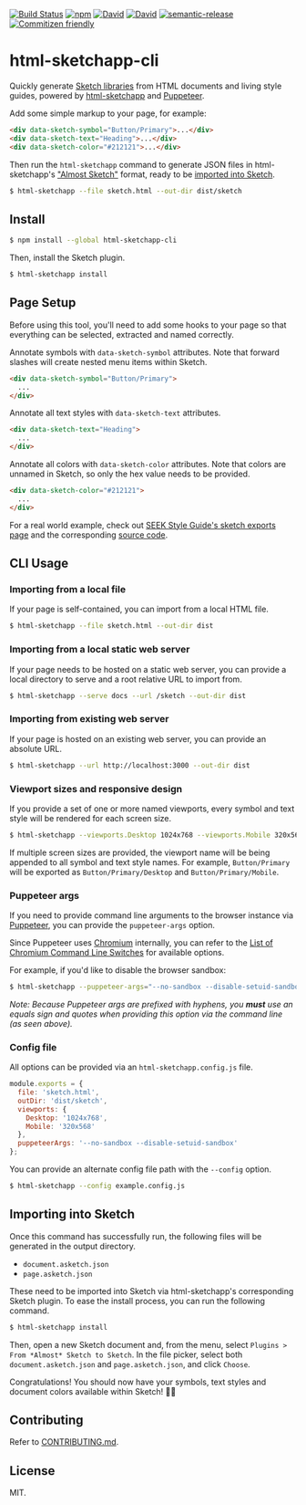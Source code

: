[![Build Status](https://img.shields.io/travis/seek-oss/html-sketchapp-cli/master.svg?style=flat-square)](http://travis-ci.org/seek-oss/html-sketchapp-cli) [![npm](https://img.shields.io/npm/v/html-sketchapp-cli.svg?style=flat-square)](https://www.npmjs.com/package/html-sketchapp-cli) [![David](https://img.shields.io/david/seek-oss/html-sketchapp-cli.svg?style=flat-square)](https://david-dm.org/seek-oss/html-sketchapp-cli) [![David](https://img.shields.io/david/dev/seek-oss/html-sketchapp-cli.svg?style=flat-square)](https://david-dm.org/seek-oss/html-sketchapp-cli?type=dev) [![semantic-release](https://img.shields.io/badge/%20%20%F0%9F%93%A6%F0%9F%9A%80-semantic--release-e10079.svg?style=flat-square)](https://github.com/semantic-release/semantic-release) [![Commitizen friendly](https://img.shields.io/badge/commitizen-friendly-brightgreen.svg?style=flat-square)](http://commitizen.github.io/cz-cli/)

# html-sketchapp-cli

Quickly generate [Sketch libraries](https://www.sketchapp.com/docs/libraries/) from HTML documents and living style guides, powered by [html-sketchapp](https://github.com/brainly/html-sketchapp) and [Puppeteer](https://github.com/GoogleChrome/puppeteer).

Add some simple markup to your page, for example:

```html
<div data-sketch-symbol="Button/Primary">...</div>
<div data-sketch-text="Heading">...</div>
<div data-sketch-color="#212121">...</div>
```

Then run the `html-sketchapp` command to generate JSON files in html-sketchapp's ["Almost Sketch"](https://github.com/brainly/html-sketchapp#how-does-it-work) format, ready to be [imported into Sketch](#importing-into-sketch).

```bash
$ html-sketchapp --file sketch.html --out-dir dist/sketch
```

## Install

```bash
$ npm install --global html-sketchapp-cli
```

Then, install the Sketch plugin.

```bash
$ html-sketchapp install
```

## Page Setup

Before using this tool, you'll need to add some hooks to your page so that everything can be selected, extracted and named correctly.

Annotate symbols with `data-sketch-symbol` attributes. Note that forward slashes will create nested menu items within Sketch.

```html
<div data-sketch-symbol="Button/Primary">
  ...
</div>
```

Annotate all text styles with `data-sketch-text` attributes.

```html
<div data-sketch-text="Heading">
  ...
</div>
```

Annotate all colors with `data-sketch-color` attributes. Note that colors are unnamed in Sketch, so only the hex value needs to be provided.

```html
<div data-sketch-color="#212121">
  ...
</div>
```

For a real world example, check out [SEEK Style Guide's sketch exports page](http://seek-oss.github.io/seek-style-guide/sketch-exports) and the corresponding [source code](https://github.com/seek-oss/seek-style-guide/blob/master/docs/src/components/SketchExports/SketchExports.js).

## CLI Usage

### Importing from a local file

If your page is self-contained, you can import from a local HTML file.

```bash
$ html-sketchapp --file sketch.html --out-dir dist
```

### Importing from a local static web server

If your page needs to be hosted on a static web server, you can provide a local directory to serve and a root relative URL to import from.

```bash
$ html-sketchapp --serve docs --url /sketch --out-dir dist
```

### Importing from existing web server

If your page is hosted on an existing web server, you can provide an absolute URL.

```bash
$ html-sketchapp --url http://localhost:3000 --out-dir dist
```

### Viewport sizes and responsive design

If you provide a set of one or more named viewports, every symbol and text style will be rendered for each screen size.

```bash
$ html-sketchapp --viewports.Desktop 1024x768 --viewports.Mobile 320x568 --file sketch.html --out-dir dist
```

If multiple screen sizes are provided, the viewport name will be being appended to all symbol and text style names. For example, `Button/Primary` will be exported as `Button/Primary/Desktop` and `Button/Primary/Mobile`.

### Puppeteer args

If you need to provide command line arguments to the browser instance via [Puppeteer](https://github.com/GoogleChrome/puppeteer), you can provide the `puppeteer-args` option.

Since Puppeteer uses [Chromium](https://www.chromium.org/Home) internally, you can refer to the [List of Chromium Command Line Switches](https://peter.sh/experiments/chromium-command-line-switches) for available options.

For example, if you'd like to disable the browser sandbox:

```bash
$ html-sketchapp --puppeteer-args="--no-sandbox --disable-setuid-sandbox" --file sketch.html --out-dir dist
```

*Note: Because Puppeteer args are prefixed with hyphens, you **must** use an equals sign and quotes when providing this option via the command line (as seen above).*

### Config file

All options can be provided via an `html-sketchapp.config.js` file.

```js
module.exports = {
  file: 'sketch.html',
  outDir: 'dist/sketch',
  viewports: {
    Desktop: '1024x768',
    Mobile: '320x568'
  },
  puppeteerArgs: '--no-sandbox --disable-setuid-sandbox'
};
```

You can provide an alternate config file path with the `--config` option.

```bash
$ html-sketchapp --config example.config.js
```

## Importing into Sketch

Once this command has successfully run, the following files will be generated in the output directory.

- `document.asketch.json`
- `page.asketch.json`

These need to be imported into Sketch via html-sketchapp's corresponding Sketch plugin. To ease the install process, you can run the following command.

```bash
$ html-sketchapp install
```

Then, open a new Sketch document and, from the menu, select `Plugins > From *Almost* Sketch to Sketch`. In the file picker, select both `document.asketch.json` and `page.asketch.json`, and click `Choose`.

Congratulations! You should now have your symbols, text styles and document colors available within Sketch! 💎🎉

## Contributing

Refer to [CONTRIBUTING.md](./CONTRIBUTING.md).

## License

MIT.
